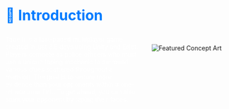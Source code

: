 
<!-- Main Content with Anchor -->
<div id="introduction" style="display: flex; align-items: center; margin: 2rem 0;">
    <div style="flex: 1; padding: 0 15px; color: #fff;">
        <h2 style="font-size: 2rem; color: #007bff;">🌟 Introduction</h2>
        <p>
            Tape It is a fast-paced multiplayer game created in just 3.5 days using Unity and ENet. Players compete as police officers who must use a unique taping mechanic to surround various clues scattered throughout a mansion. The goal is to secure more evidence than your opponents within a one-minute time limit. To get ahead, you can also stunt your opponent by taping their faces.
        </p>
    </div>
    <img src="https://imgur.com/a/47C8Mh7" 
         alt="Featured Concept Art" 
         style="margin-left: 12px;">
</div>
